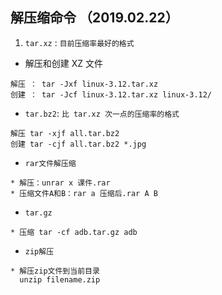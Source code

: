 ## 解压缩命令 （2019.02.22）
1. `tar.xz` : `目前压缩率最好的格式`
*  解压和创建 XZ 文件
```
解压 ： tar -Jxf linux-3.12.tar.xz
创建 ： tar -Jcf linux-3.12.tar.xz linux-3.12/
```
*  `tar.bz2`: `比 tar.xz 次一点的压缩率的格式`
```
解压 tar -xjf all.tar.bz2
创建 tar -cjf all.tar.bz2 *.jpg
```
* `rar文件解压缩`
```
* 解压：unrar x 课件.rar
* 压缩文件A和B：rar a 压缩后.rar A B
```

* `tar.gz`
```
* 压缩 tar -cf adb.tar.gz adb
```

* `zip解压`
```
* 解压zip文件到当前目录
  unzip filename.zip
```